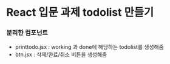 # React 입문 과제 todolist 만들기

### 분리한 컴포넌트

- printtodo.jsx : working 과 done에 해당하는 todolist를 생성해줌
- btn.jsx : 삭제/완료/취소 버튼을 생성해줌
